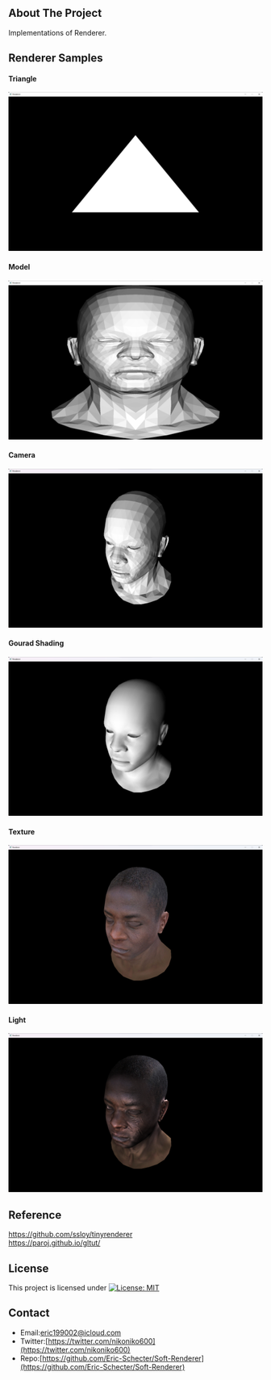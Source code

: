 ## About The Project
Implementations of Renderer.  

## Renderer Samples
#### Triangle
![Triangle](./rasterization/cpp/01-CPP-RA-Triangle/profiles/triangle.png)  
#### Model
![Model](./rasterization/cpp/02-CPP-RA-SimpleModel/profiles/simple-model.png)  
#### Camera
![Camera](./rasterization/cpp/03-CPP-RA-Camera/profiles/camera.png)  
#### Gourad Shading
![Gourad Shading](./rasterization/cpp/04-CPP-RA-GouradShading/profiles/gourad-shading.png)  
#### Texture
![Texture](./rasterization/cpp/06-CPP-RA-Texture/profiles/texture.png)  
#### Light
![Light](./rasterization/cpp/07-CPP-RA-Light/profiles/light.png)  

## Reference
https://github.com/ssloy/tinyrenderer  
https://paroj.github.io/gltut/  

## License
This project is licensed under [![License: MIT](https://img.shields.io/badge/License-MIT-yellow.svg)](https://opensource.org/licenses/MIT)

## Contact
* Email:[eric199002@icloud.com](eric199002@icloud.com)
* Twitter:[https://twitter.com/nikoniko600](https://twitter.com/nikoniko600)
* Repo:[https://github.com/Eric-Schecter/Soft-Renderer](https://github.com/Eric-Schecter/Soft-Renderer)